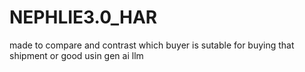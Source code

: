 # NEPHLIE3.0_HAR
made to compare and contrast which buyer is sutable for buying that shipment or good usin gen ai llm
